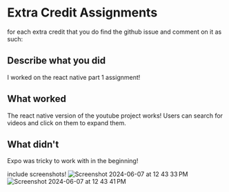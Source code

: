 # Extra Credit Assignments

for each extra credit that you do find the github issue and comment on it as such:

## Describe what you did
I worked on the react native part 1 assignment!

## What worked
The react native version of the youtube project works! Users can search for videos and click on them to expand them.

## What didn't 
Expo was tricky to work with in the beginning!

include screenshots! 
![Screenshot 2024-06-07 at 12 43 33 PM](https://github.com/dartmouth-cs52-24s/extra-credit-shorts-Marvinesc3/assets/34690647/1edea818-a54b-41af-8076-daec2796e6c9)
![Screenshot 2024-06-07 at 12 43 41 PM](https://github.com/dartmouth-cs52-24s/extra-credit-shorts-Marvinesc3/assets/34690647/9784c4b1-1bc2-4506-a489-7e356d568d79)

